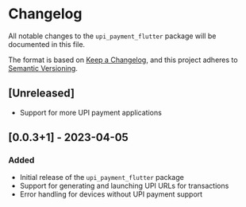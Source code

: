 # Changelog

All notable changes to the `upi_payment_flutter` package will be documented in this file.

The format is based on [Keep a Changelog](https://keepachangelog.com/en/1.0.0/),
and this project adheres to [Semantic Versioning](https://semver.org/spec/v2.0.0.html).

## [Unreleased]

- Support for more UPI payment applications

## [0.0.3+1] - 2023-04-05

### Added

- Initial release of the `upi_payment_flutter` package
- Support for generating and launching UPI URLs for transactions
- Error handling for devices without UPI payment support
